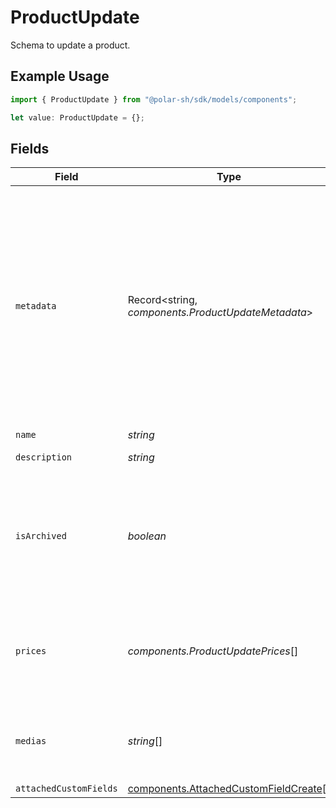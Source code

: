 # ProductUpdate

Schema to update a product.

## Example Usage

```typescript
import { ProductUpdate } from "@polar-sh/sdk/models/components";

let value: ProductUpdate = {};
```

## Fields

| Field                                                                                                                                                                                                                                                                                                   | Type                                                                                                                                                                                                                                                                                                    | Required                                                                                                                                                                                                                                                                                                | Description                                                                                                                                                                                                                                                                                             |
| ------------------------------------------------------------------------------------------------------------------------------------------------------------------------------------------------------------------------------------------------------------------------------------------------------- | ------------------------------------------------------------------------------------------------------------------------------------------------------------------------------------------------------------------------------------------------------------------------------------------------------- | ------------------------------------------------------------------------------------------------------------------------------------------------------------------------------------------------------------------------------------------------------------------------------------------------------- | ------------------------------------------------------------------------------------------------------------------------------------------------------------------------------------------------------------------------------------------------------------------------------------------------------- |
| `metadata`                                                                                                                                                                                                                                                                                              | Record<string, *components.ProductUpdateMetadata*>                                                                                                                                                                                                                                                      | :heavy_minus_sign:                                                                                                                                                                                                                                                                                      | Key-value object allowing you to store additional information.<br/><br/>The key must be a string with a maximum length of **40 characters**.<br/>The value must be either:<br/>    * A string with a maximum length of **500 characters**<br/>    * An integer<br/>    * A boolean<br/><br/>You can store up to **50 key-value pairs**. |
| `name`                                                                                                                                                                                                                                                                                                  | *string*                                                                                                                                                                                                                                                                                                | :heavy_minus_sign:                                                                                                                                                                                                                                                                                      | N/A                                                                                                                                                                                                                                                                                                     |
| `description`                                                                                                                                                                                                                                                                                           | *string*                                                                                                                                                                                                                                                                                                | :heavy_minus_sign:                                                                                                                                                                                                                                                                                      | The description of the product.                                                                                                                                                                                                                                                                         |
| `isArchived`                                                                                                                                                                                                                                                                                            | *boolean*                                                                                                                                                                                                                                                                                               | :heavy_minus_sign:                                                                                                                                                                                                                                                                                      | Whether the product is archived. If `true`, the product won't be available for purchase anymore. Existing customers will still have access to their benefits, and subscriptions will continue normally.                                                                                                 |
| `prices`                                                                                                                                                                                                                                                                                                | *components.ProductUpdatePrices*[]                                                                                                                                                                                                                                                                      | :heavy_minus_sign:                                                                                                                                                                                                                                                                                      | List of available prices for this product. If you want to keep existing prices, include them in the list as an `ExistingProductPrice` object.                                                                                                                                                           |
| `medias`                                                                                                                                                                                                                                                                                                | *string*[]                                                                                                                                                                                                                                                                                              | :heavy_minus_sign:                                                                                                                                                                                                                                                                                      | List of file IDs. Each one must be on the same organization as the product, of type `product_media` and correctly uploaded.                                                                                                                                                                             |
| `attachedCustomFields`                                                                                                                                                                                                                                                                                  | [components.AttachedCustomFieldCreate](../../models/components/attachedcustomfieldcreate.md)[]                                                                                                                                                                                                          | :heavy_minus_sign:                                                                                                                                                                                                                                                                                      | N/A                                                                                                                                                                                                                                                                                                     |